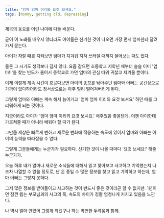 ```yaml
---
title: "엄마 엄마 이리와 요것 보셔요."
tags: [mommy, getting old, depressing]
---
```


제목의 동요를 어린 나이에 다들 배운다. 

굳이 이 노래를 배우지 않더라도 아이들은 신기한 것이 나오면 가장 먼저 엄마한테 달려가서 묻는다.

아이가 자랄 때를 지켜보면 엄마가 지겨워 지쳐 쓰러질 때까지 물어보는 때도 있다.

물론 그 시기도 생각보다 길지 않다. 요즘 같으면 초등학교 저학년 때부터 슬슬 이미 '엄마!!'를 찾는 빈도가 줄어서 중학교로 가면 엄마의 관심 따위 귀찮고 지겨울 뿐이다.

이게 이렇게 계속 시간이 흐르다보면 아이의 똥꼬를 닦아주던 엄마와 아빠는 공간상으로 가까이 있다하더라도 정서상으로는 아주 멀리 떨어져버리게 된다. 

그렇게 엄마와 아빠는 계속 해서 늙어가고 '엄마 엄마 이리와 요것 보셔요' 하던 때를 그리워하게 되는 것이다.

지금이라도 아이가 '엄마 엄마 이리와 요것 보셔요.' 해주었음 좋을텐데. 이젠 아이한테 가르쳐줄 때가 아니라 배워야 할 때가 된다.

그만큼 세상은 빠르게 변하고 새로운 변화에 적응하는 속도에 있어서 엄마와 아빠는 아이의 능력을 따라잡을 수 없다. 

그렇게 그분들에게는 누군가가 필요하다. 신기한 것이 나올 때마다 '요것 보세요!' 해줄 누군가가.

오늘 하루 내가 얼마나 새로운 소식들에 대해서 읽고 찾아보고 사고하고 기억했는지 나조차 나열할 수 없을 정도로, 난 온 종일 수 많은 정보를 찾고 읽고 기억하고 하는데, 엄마 아빠는 그렇지 못하다. 

그저 많은 정보를 받아들이고 사고하는 것이 반드시 좋은 것이라곤 할 수 없지만. 1년이면 잠깐 뵙는 부모님과의 사고의 폭, 속도의 차이가 정말 엄청나게 커지고 있음을 느낀다. 

나 역시 얼마 안있어 그렇게 되겠구나 하는 막연한 두려움과 함께.